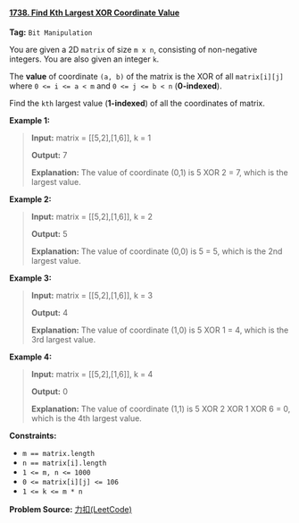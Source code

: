 #### [1738. Find Kth Largest XOR Coordinate Value](https://leetcode-cn.com/problems/find-kth-largest-xor-coordinate-value/)

**Tag:**  `Bit Manipulation`

You are given a 2D `matrix` of size `m x n`, consisting of non-negative integers. You are also given an integer `k`.

The **value** of coordinate `(a, b)` of the matrix is the XOR of all `matrix[i][j]` where `0 <= i <= a < m` and `0 <= j <= b < n` (**0-indexed**).

Find the `kth` largest value (**1-indexed**) of all the coordinates of matrix.

 

**Example 1:**

> **Input:** matrix = [[5,2],[1,6]], k = 1
>
> **Output:** 7
>
> **Explanation:** The value of coordinate (0,1) is 5 XOR 2 = 7, which is the largest value.

**Example 2:**

> **Input:** matrix = [[5,2],[1,6]], k = 2
>
> **Output:** 5
>
> **Explanation:** The value of coordinate (0,0) is 5 = 5, which is the 2nd largest value.

**Example 3:**

> **Input:** matrix = [[5,2],[1,6]], k = 3
>
> **Output:** 4
>
> **Explanation:** The value of coordinate (1,0) is 5 XOR 1 = 4, which is the 3rd largest value.

**Example 4:**

> **Input:** matrix = [[5,2],[1,6]], k = 4
>
> **Output:** 0
>
> **Explanation:** The value of coordinate (1,1) is 5 XOR 2 XOR 1 XOR 6 = 0, which is the 4th largest value.

**Constraints:**

- `m == matrix.length`
- `n == matrix[i].length`
- `1 <= m, n <= 1000`
- `0 <= matrix[i][j] <= 106`
- `1 <= k <= m * n`



**Problem Source:** [力扣(LeetCode)](https://leetcode-cn.com/)